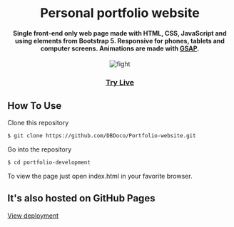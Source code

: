 
<h1 align="center">
  Personal portfolio website
  <br>
</h1>

<h4 align="center">Single front-end only web page made with HTML, CSS, JavaScript and using elements from Bootstrap 5. Responsive for phones, tablets and computer screens. Animations are made with <a href="https://greensock.com/gsap/">GSAP</a>.</h4>

<p align="center">
  <img src="https://media0.giphy.com/media/9rqZ3NPMZIU7vzg72I/giphy.gif?cid=790b7611c9b3897fabfd16e15d31012c4c07653c435ecb6b&rid=giphy.gif&ct=g" alt="fight" />
</p>

<div align="center">
  <h3>
    <a href="https://dbdoco.github.io/Portfolio-website/">
      Try Live
    </a>
</h3>
</div>


## How To Use

Clone this repository
```bash
$ git clone https://github.com/DBDoco/Portfolio-website.git
```

Go into the repository
```bash
$ cd portfolio-development
```

To view the page just open index.html in your favorite browser.

## It's also hosted on GitHub Pages
<a href="https://dbdoco.github.io/Portfolio-website/">View deployment</a>
